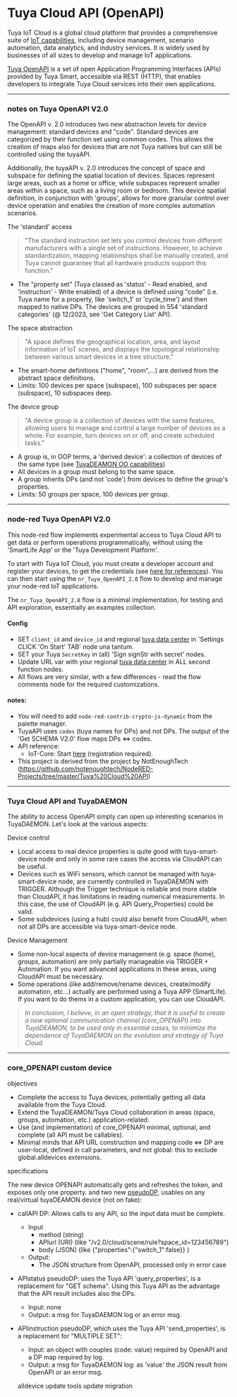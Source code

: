 # Tuya Cloud API (OpenAPI)

Tuya IoT Cloud is a global cloud platform that provides a comprehensive suite of [IoT capabilities](https://www.tuya.com/), including device management, scenario automation, data analytics, and industry services. It is widely used by businesses of all sizes to develop and manage IoT applications.

[Tuya OpenAPI](https://developer.tuya.com/en/docs/cloud) is a set of open Application Programming Interfaces (APIs) provided by Tuya Smart, accessible via REST (HTTP),  that enables developers to integrate Tuya Cloud services into their own applications. 

---
### notes on Tuya OpenAPI V2.0

The OpenAPI v. 2.0 introduces two new abstraction levels for device management: standard devices and "code". Standard devices are categorized by their function set using common codes. This allows the creation of maps also for devices that are not Tuya natives but can still be controlled using the tuyaAPI. 

Additionally, the tuyaAPI v. 2.0 introduces the concept of space and subspace for defining the spatial location of devices. Spaces represent large areas, such as a home or office, while subspaces represent smaller areas within a space, such as a living room or bedroom. This device spatial definition, in conjunction with 'groups', allows for more granular control over device operation and enables the creation of more complex automation scenarios.

The 'standard' access
> "The standard instruction set lets you control devices from different manufacturers with a single set of instructions. However, to achieve standardization, mapping relationships shall be manually created, and Tuya cannot guarantee that all hardware products support this function."

- The "property set" (Tuya classed as 'status' - Read enabled, and 'instruction' - Write enabled) of a device is defined using "code" (i.e. Tuya name for a property, like 'switch_1' or 'cycle_time') and then mapped to native DPs. The devices are grouped in 554 'standard categories' (@ 12/2023, see 'Get Category List' API).

The space abstraction
> "A space defines the geographical location, area, and layout information of IoT scenes, and displays the topological relationship between various smart devices in a tree structure."

- The smart-home definitions ("home", "room",...) are derived from the abstract space definitions.
- Limits: 100 devices per space (subspace), 100 subspaces per space (subspace), 10 subspaces deep. 

The device group
> "A device group is a collection of devices with the same features, allowing users to manage and control a large number of devices as a whole. For example, turn devices on or off, and create scheduled tasks."

- A group is, in OOP terms, a 'derived device': a collection of devices of the same type (see    [TuyaDEAMON OO capabilities](https://github.com/msillano/tuyaDAEMON/wiki/20.-ver.-2.0--milestones#oo-devices))
- All devices in a group must belong to the same space.
- A group inherits DPs (and not 'code') from devices to define the group's properties. 
- Limits: 50  groups per space, 100 devices per group.
  
---
### node-red Tuya OpenAPI V2.0

This node-red flow implements experimental access to Tuya Cloud API to get data or perform operations programmatically, without using  the 'SmartLife App' or the 'Tuya Development Platform'.

To start with Tuya IoT Cloud, you must create a developer account and register your devices, to get the credentials (see [here for references](https://github.com/msillano/tuyaDAEMON/wiki/50.-Howto:-add-a-new-device-to-tuyaDAEMON#1-preconditions)). You can then start using the `nr_Tuya_OpenAPI_2.0` flow to develop and manage your node-red IoT applications.

The `nr_Tuya_OpenAPI_2.0` flow is a minimal implementation, for testing and API exploration, essentially an examples collection.

#### Config

- SET `client_id` and `device_id` and regional [tuya data center](https://github.com/tuya/tuya-home-assistant/blob/main/docs/regions_dataCenters.md) in  'Settings CLICK 'On Start' TAB' node una tantum. 
- SET your Tuya `SecretKey` in (all) 'Sign signStr with secret' nodes.
- Update URL var with your regional [tuya data center](https://github.com/tuya/tuya-home-assistant/blob/main/docs/regions_dataCenters.md) in ALL second function nodes.  
- All flows are very similar, with a few differences - read the flow comments node for the required customizations.

#### notes:
 - You will need to add `node-red-contrib-crypto-js-dynamic` from the palette manager.
 - TuyaAPI uses `codes` (tuya names for DPs) and not DPs. The output of the 'Get SCHEMA V2.0' flow maps DPs <=> codes.
 - API reference:
     - IoT-Core: Start [here](https://developer.tuya.com/en/docs/cloud) (registration required). 
 - This project is derived from the project by NotEnoughTech (https://github.com/notenoughtech/NodeRED-Projects/tree/master/Tuya%20Cloud%20API)

---
### Tuya Cloud API and TuyaDAEMON

The ability to access OpenAPI simply can open up interesting scenarios in TuyaDAEMON. Let's look at the various aspects:

Device control
- Local access to real device properties is quite good with tuya-smart-device node and only in some rare cases the access via CloudAPI can be useful.
- Devices such as WiFi sensors, which cannot be managed with tuya-smart-device node, are currently controlled in TuyaDAEMON with TRIGGER. Although the Trigger technique is reliable and more stable than CloudAPI, it has limitations in reading numerical measurements. In this case, the use of CloudAPI (e.g. API Query_Properties) could be valid.
- Some subdevices (using a hub) could also benefit from CloudAPI, when not all DPs are accessible via tuya-smart-device node.
  
Device Management
- Some non-local aspects of device management (e.g. space (home), groups, automation) are only partially manageable via TRIGGER + Automation. If you want advanced applications in these areas, using CloudAPI must be necessary.
- Some operations (like add/remove/rename devices, create/modify automation, etc...) actually are performed using a Tuya APP (SmartLife). If you want to do thems in a custom application, you can use CloudAPI.

> _In conclusion, I believe, in an open strategy, that it is useful to create a new optional communication channel (core_OPENAPI) into TuyaDEAMON, to be used only in essential cases, to minimize the dependence of TuyaDAEMON on the evolution and strategy of Tuya Cloud._

---
### core_OPENAPI custom device
objectives
- Complete the access to Tuya devices, potentially getting all data available from the Tuya Cloud. 
- Extend the TuyaDEAMON/Tuya Cloud collaboration in areas (space, groups, automation, etc.) application-related.
- Use (and implementation) of core_OPENAPI minimal, optional, and complete (all API must be callables).
- Minimal minds that API URL construction and  mapping code <=> DP are user-local, defined in call parameters, and not global: this to exclude global.alldevices extensions. 
  
specifications

   The new device OPENAPI automatically gets and refreshes the token, and exposes only one property. and two new [pseudoDP](https://github.com/msillano/tuyaDAEMON/wiki/20.-ver.-2.0--milestones#pseudodp),  usables on any real/virtual tuyaDEAMON device (not on fake):

- callAPI DP:   Allows calls to any API, so the input data must be complete.
     - Input
         - method (string)
         - APIurl (URI) (like "/v2.0/cloud/scene/rule?space_id=123456789")
         - body (JSON)  (like {"properties":{"switch_1":false}} )
     - Output:
         - The JSON structure from OpenAPI, processed only in error case
   

- APIstatus pseudoDP: uses the Tuya API 'query_properties', is a replacement for "GET schema". Using this Tuya API as the advantage that the API result includes also the DPs.
     - Input: none
     - Output:  a msg for TuyaDAEMON log or an error msg.

- APIinstruction pseudoDP,  which uses the Tuya API 'send_properties', is a replacement for "MULTIPLE SET":
     - Input: an object with couples (code: value) required by OpenAPI and a DP map required by log.
     - Output: a msg for TuyaDAEMON log: as 'value' the JSON result from OpenAPI or an error msg.

   alldevice update
   tools update
   migration



